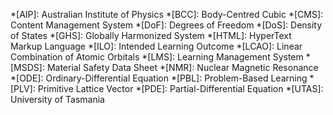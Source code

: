 *[AIP]: Australian Institute of Physics
*[BCC]: Body-Centred Cubic
*[CMS]: Content Management System
*[DoF]: Degrees of Freedom
*[DoS]: Density of States
*[GHS]: Globally Harmonized System
*[HTML]: HyperText Markup Language
*[ILO]: Intended Learning Outcome
*[LCAO]: Linear Combination of Atomic Orbitals
*[LMS]: Learning Management System
*[MSDS]: Material Safety Data Sheet
*[NMR]: Nuclear Magnetic Resonance
*[ODE]: Ordinary-Differential Equation
*[PBL]: Problem-Based Learning
*[PLV]: Primitive Lattice Vector
*[PDE]: Partial-Differential Equation
*[UTAS]: University of Tasmania

